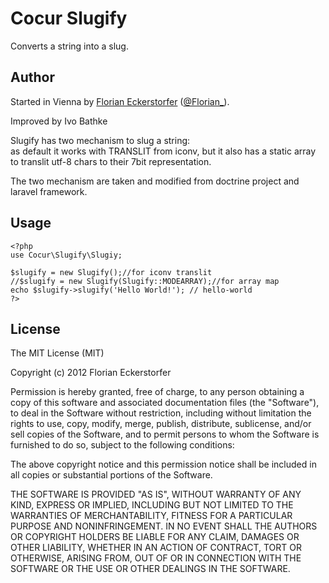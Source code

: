 Cocur Slugify
=============

Converts a string into a slug.

Author
------

Started in Vienna by [Florian Eckerstorfer](http://florianeckerstorfer.com) ([@Florian_](http://twitter.com/Florian_)).

Improved by Ivo Bathke  

Slugify has two mechanism to slug a string:  
as default it works with TRANSLIT from iconv, but it also has a static array to translit utf-8 chars to their 7bit representation.

The two mechanism are taken and modified from doctrine project and laravel framework. 

Usage
-----

	<?php
	use Cocur\Slugify\Slugiy;

	$slugify = new Slugify();//for iconv translit
    //$slugify = new Slugify(Slugify::MODEARRAY);//for array map
	echo $slugify->slugify('Hello World!'); // hello-world
	?>

License
-------

The MIT License (MIT)

Copyright (c) 2012 Florian Eckerstorfer

Permission is hereby granted, free of charge, to any person obtaining a copy of this software and associated documentation files (the "Software"), to deal in the Software without restriction, including without limitation the rights to use, copy, modify, merge, publish, distribute, sublicense, and/or sell copies of the Software, and to permit persons to whom the Software is furnished to do so, subject to the following conditions:

The above copyright notice and this permission notice shall be included in all copies or substantial portions of the Software.

THE SOFTWARE IS PROVIDED "AS IS", WITHOUT WARRANTY OF ANY KIND, EXPRESS OR IMPLIED, INCLUDING BUT NOT LIMITED TO THE WARRANTIES OF MERCHANTABILITY, FITNESS FOR A PARTICULAR PURPOSE AND NONINFRINGEMENT. IN NO EVENT SHALL THE AUTHORS OR COPYRIGHT HOLDERS BE LIABLE FOR ANY CLAIM, DAMAGES OR OTHER LIABILITY, WHETHER IN AN ACTION OF CONTRACT, TORT OR OTHERWISE, ARISING FROM, OUT OF OR IN CONNECTION WITH THE SOFTWARE OR THE USE OR OTHER DEALINGS IN THE SOFTWARE.